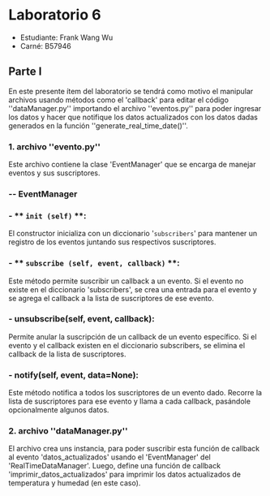 # Laboratorio 6
- Estudiante: Frank Wang Wu
- Carné: B57946
  
## Parte I
En este presente ítem del laboratorio se tendrá como motivo el manipular archivos usando métodos como el 'callback' para editar el código ''dataManager.py'' importando el archivo ''eventos.py'' para poder ingresar los datos y hacer que notifique los datos actualizados con los datos dadas generados en la función ''generate_real_time_date()''.

### 1. archivo ''evento.py''
Este archivo contiene la clase 'EventManager' que se encarga de manejar eventos y sus suscriptores.

### -- EventManager
### - ** `init (self)` **: 
El constructor inicializa con un diccionario '`subscribers`' para mantener un registro de los eventos juntando sus respectivos suscriptores.
### - ** `subscribe (self, event, callback)` **: 
Este método permite suscribir un callback a un evento. Si el evento no existe en el diccionario 'subscribers', se crea una entrada para el evento y se agrega el callback a la lista de suscriptores de ese evento.
### - **unsubscribe(self, event, callback)**: 
Permite anular la suscripción de un callback de un evento específico. Si el evento y el callback existen en el diccionario subscribers, se elimina el callback de la lista de suscriptores.
### - **notify(self, event, data=None)**:
Este método notifica a todos los suscriptores de un evento dado. Recorre la lista de suscriptores para ese evento y llama a cada callback, pasándole opcionalmente algunos datos.

### 2. archivo ''dataManager.py''
El archivo crea uns instancia, para poder suscribir esta función de callback al evento 'datos_actualizados' usando el 'EventManager' del 'RealTimeDataManager'. Luego, define una función de callback 'imprimir_datos_actualizados' para imprimir los datos actualizados de temperatura y humedad (en este caso).
